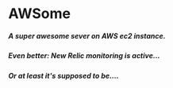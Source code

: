 # AWSome
##### A super awesome sever on AWS ec2 instance.
##### Even better: New Relic monitoring is active...
##### Or at least it's supposed to be....
